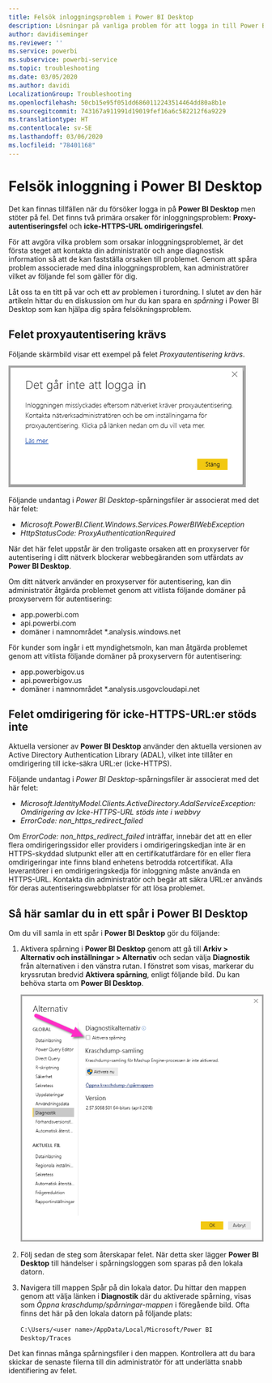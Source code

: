 ```yaml
---
title: Felsök inloggningsproblem i Power BI Desktop
description: Lösningar på vanliga problem för att logga in till Power BI Desktop
author: davidiseminger
ms.reviewer: ''
ms.service: powerbi
ms.subservice: powerbi-service
ms.topic: troubleshooting
ms.date: 03/05/2020
ms.author: davidi
LocalizationGroup: Troubleshooting
ms.openlocfilehash: 50cb15e95f051dd6860112243514464dd80a8b1e
ms.sourcegitcommit: 743167a911991d19019fef16a6c582212f6a9229
ms.translationtype: HT
ms.contentlocale: sv-SE
ms.lasthandoff: 03/06/2020
ms.locfileid: "78401168"
---
```

# <a name="troubleshooting-sign-in-for-power-bi-desktop"></a>Felsök inloggning i Power BI Desktop
Det kan finnas tillfällen när du försöker logga in på **Power BI Desktop** men stöter på fel. Det finns två primära orsaker för inloggningsproblem: **Proxy-autentiseringsfel** och **icke-HTTPS-URL omdirigeringsfel**. 

För att avgöra vilka problem som orsakar inloggningsproblemet, är det första steget att kontakta din administratör och ange diagnostisk information så att de kan fastställa orsaken till problemet. Genom att spåra problem associerade med dina inloggningsproblem, kan administratörer vilket av följande fel som gäller för dig. 

Låt oss ta en titt på var och ett av problemen i turordning. I slutet av den här artikeln hittar du en diskussion om hur du kan spara en *spårning* i Power BI Desktop som kan hjälpa dig spåra felsökningsproblem.


## <a name="proxy-authentication-required-error"></a>Felet proxyautentisering krävs

Följande skärmbild visar ett exempel på felet *Proxyautentisering krävs*.

![Inloggningsfel för proxyautentiseringsfel](media/desktop-troubleshooting-sign-in/desktop-tshoot-sign-in_01.png)

Följande undantag i *Power BI Desktop*-spårningsfiler är associerat med det här felet:

* *Microsoft.PowerBI.Client.Windows.Services.PowerBIWebException*
* *HttpStatusCode: ProxyAuthenticationRequired*

När det här felet uppstår är den troligaste orsaken att en proxyserver för autentisering i ditt nätverk blockerar webbegäranden som utfärdats av **Power BI Desktop**. 

Om ditt nätverk använder en proxyserver för autentisering, kan din administratör åtgärda problemet genom att vitlista följande domäner på proxyservern för autentisering:

* app.powerbi.com
* api.powerbi.com
* domäner i namnområdet *.analysis.windows.net

För kunder som ingår i ett myndighetsmoln, kan man åtgärda problemet genom att vitlista följande domäner på proxyservern för autentisering:

* app.powerbigov.us
* api.powerbigov.us
* domäner i namnområdet *.analysis.usgovcloudapi.net

## <a name="non-https-url-redirect-not-supported-error"></a>Felet omdirigering för icke-HTTPS-URL:er stöds inte

Aktuella versioner av **Power BI Desktop** använder den aktuella versionen av Active Directory Authentication Library (ADAL), vilket inte tillåter en omdirigering till icke-säkra URL:er (icke-HTTPS). 

Följande undantag i *Power BI Desktop*-spårningsfiler är associerat med det här felet:

* *Microsoft.IdentityModel.Clients.ActiveDirectory.AdalServiceException: Omdirigering av Icke-HTTPS-URL stöds inte i webbvy*
* *ErrorCode: non_https_redirect_failed*

Om *ErrorCode: non_https_redirect_failed* inträffar, innebär det att en eller flera omdirigeringssidor eller providers i omdirigeringskedjan inte är en HTTPS-skyddad slutpunkt eller att en certifikatutfärdare för en eller flera omdirigeringar inte finns bland enhetens betrodda rotcertifikat. Alla leverantörer i en omdirigeringskedja för inloggning måste använda en HTTPS-URL. Kontakta din administratör och begär att säkra URL:er används för deras autentiseringswebbplatser för att lösa problemet. 

## <a name="how-to-collect-a-trace-in-power-bi-desktop"></a>Så här samlar du in ett spår i Power BI Desktop

Om du vill samla in ett spår i **Power BI Desktop** gör du följande:

1. Aktivera spårning i **Power BI Desktop** genom att gå till **Arkiv > Alternativ och inställningar > Alternativ** och sedan välja **Diagnostik** från alternativen i den vänstra rutan. I fönstret som visas, markerar du kryssrutan bredvid **Aktivera spårning**, enligt följande bild. Du kan behöva starta om **Power BI Desktop**.
   
   ![Aktivera spårning i Power BI Desktop](media/desktop-troubleshooting-sign-in/desktop-tshoot-sign-in_02.png)

2. Följ sedan de steg som återskapar felet. När detta sker lägger **Power BI Desktop** till händelser i spårningsloggen som sparas på den lokala datorn.

3. Navigera till mappen Spår på din lokala dator. Du hittar den mappen genom att välja länken i **Diagnostik** där du aktiverade spårning, visas som *Öppna kraschdump/spårningar-mappen* i föregående bild. Ofta finns det här på den lokala datorn på följande plats:

    `C:\Users/<user name>/AppData/Local/Microsoft/Power BI Desktop/Traces`

Det kan finnas många spårningsfiler i den mappen. Kontrollera att du bara skickar de senaste filerna till din administratör för att underlätta snabb identifiering av felet. 

